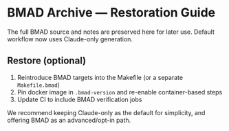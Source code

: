 # BMAD Archive — Restoration Guide

The full BMAD source and notes are preserved here for later use.
Default workflow now uses Claude-only generation.

## Restore (optional)
1) Reintroduce BMAD targets into the Makefile (or a separate `Makefile.bmad`)
2) Pin docker image in `.bmad-version` and re-enable container-based steps
3) Update CI to include BMAD verification jobs

We recommend keeping Claude-only as the default for simplicity, and offering BMAD as an advanced/opt-in path.